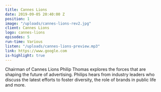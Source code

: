 ```yaml
---
title: Cannes Lions
date: 2019-09-05 20:40:00 Z
position: 1
image: "/uploads/cannes-lions-rev2.jpg"
client: Cannes Lions
logo: cannes-lions
episodes: 5
run-time: Various
listen: "/uploads/cannes-lions-preview.mp3"
link: https://www.google.com
is-highlight: true
---
```


Chairman of Cannes Lions Philip Thomas explores the forces that are shaping the future of advertising. Philips hears from industry leaders who discuss the latest efforts to foster diversity, the role of brands in public life and more.